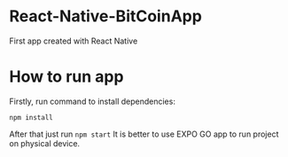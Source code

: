 # React-Native-BitCoinApp
First app created with React Native

# How to run app
Firstly, run command to install dependencies:
```
npm install
```
After that just run ```npm start```
It is better to use EXPO GO app to run project on physical device.

